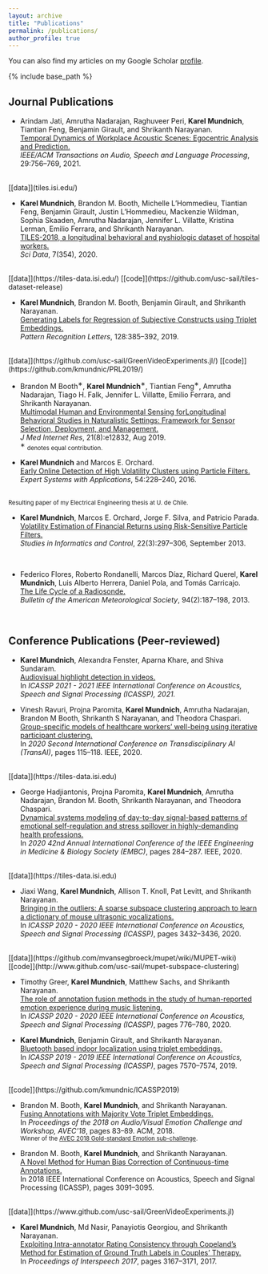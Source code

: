 ```yaml
---
layout: archive
title: "Publications"
permalink: /publications/
author_profile: true
---
```


You can also find my articles on my Google Scholar [profile](https://scholar.google.com/citations?user=eCR5px8AAAAJ&hl=en).
<!-- {% if author.googlescholar %} -->
<!-- You can also find my articles on <u><a href="{{author.googlescholar}}">my Google Scholar profile</a>.</u> -->
<!-- {% endif %} -->

{% include base_path %}

## Journal Publications

 * Arindam Jati, Amrutha Nadarajan, Raghuveer Peri, <b>Karel Mundnich</b>, Tiantian Feng, Benjamin Girault, and Shrikanth Narayanan.
<br>[Temporal Dynamics of Workplace Acoustic Scenes: Egocentric Analysis and Prediction.](http://sail.usc.edu/publications/files/Jati-TASLP2021.pdf)
<br><em>IEEE/ACM Transactions on Audio, Speech and Language Processing</em>, 29:756–769, 2021.
<br>
[[data]](tiles.isi.edu/)

 * <b>Karel Mundnich</b>, Brandon M. Booth, Michelle L’Hommedieu, Tiantian Feng, Benjamin Girault, Justin L’Hommedieu, Mackenzie Wildman, Sophia Skaaden, Amrutha Nadarajan, Jennifer L. Villatte, Kristina Lerman, Emilio Ferrara, and Shrikanth Narayanan.
 <br>[TILES-2018, a longitudinal behavioral and pyshiologic dataset of hospital workers.](https://doi.org/10.1038/s41597-020-00655-3)
 <br><em>Sci Data</em>, 7(354), 2020.
 <br>
 [[data]](https://tiles-data.isi.edu/)
 [[code]](https://github.com/usc-sail/tiles-dataset-release)

 * <b>Karel Mundnich</b>, Brandon M. Booth, Benjamin Girault, and Shrikanth Narayanan.
 <br>[Generating Labels for Regression of Subjective Constructs using Triplet Embeddings.](https://sail.usc.edu/publications/files/1-s2.0-S0167865519302752-main%20(1).pdf)
 <br><em>Pattern Recognition Letters</em>, 128:385–392, 2019.
 <br>
 [[data]](https://github.com/usc-sail/GreenVideoExperiments.jl/)
 [[code]](https://github.com/kmundnic/PRL2019/)

 * Brandon M Booth<sup>∗</sup>, <b>Karel Mundnich</b><sup>∗</sup>, Tiantian Feng<sup>∗</sup>, Amrutha Nadarajan, Tiago H. Falk, Jennifer L. Villatte, Emilio Ferrara, and Shrikanth Narayanan.
 <br>[Multimodal Human and Environmental Sensing forLongitudinal Behavioral Studies in Naturalistic Settings: Framework for Sensor Selection, Deployment, and Management.](https://www.jmir.org/2019/8/e12832/)
 <br><em>J Med Internet Res</em>, 21(8):e12832, Aug 2019.
 <br><sup>∗</sup> <small>denotes equal contribution.</small>

 * <b>Karel Mundnich</b> and Marcos E. Orchard.
  <br>[Early Online Detection of High Volatility Clusters using Particle Filters.](http://repositorio.uchile.cl/bitstream/handle/2250/140316/Early-online-detection-of-high-volatility.pdf)
 <br><em>Expert Systems with Applications</em>, 54:228–240, 2016.
 <!-- <br><small>Resulting paper of my Electrical Engineering thesis at U. de Chile.</small> -->
 <br><small>Resulting paper of my Electrical Engineering thesis at U. de Chile.</small>
 <br>

 * <b>Karel Mundnich</b>, Marcos E. Orchard, Jorge F. Silva, and Patricio Parada.
 <br>[Volatility Estimation of Financial Returns using Risk-Sensitive Particle Filters.](https://sic.ici.ro/wp-content/uploads/2013/09/SIC_2013-3-Art6.pdf)
 <br><em>Studies in Informatics and Control</em>, 22(3):297–306, September 2013.
 <br>

 * Federico Flores, Roberto Rondanelli, Marcos Díaz, Richard Querel, <b>Karel Mundnich</b>, Luis Alberto Herrera, Daniel Pola, and Tomás Carricajo.
 <br>[The Life Cycle of a Radiosonde.](https://journals.ametsoc.org/view/journals/bams/94/2/bams-d-11-00163.1.xml?tab_body=pdf)
 <br><em>Bulletin of the American Meteorological Society</em>, 94(2):187–198, 2013.
 <br>

## Conference Publications (Peer-reviewed)

 * <b>Karel Mundnich</b>, Alexandra Fenster, Aparna Khare, and Shiva Sundaram.
 <br>[Audiovisual highlight detection in videos.](https://arxiv.org/pdf/2102.05811.pdf)
 <br>In <em>ICASSP 2021 - 2021 IEEE International Conference on Acoustics, Speech and Signal Processing (ICASSP), 2021.</em>

 * Vinesh Ravuri, Projna Paromita, <b>Karel Mundnich</b>, Amrutha Nadarajan, Brandon M Booth, Shrikanth S Narayanan, and Theodora Chaspari.
 <br>[Group-specific models of healthcare workers’ well-being using iterative participant clustering.](https://sail.usc.edu/publications/files/ravuri_transai20.pdf)
 <br>In <em>2020 Second International Conference on Transdisciplinary AI (TransAI)</em>, pages 115–118. IEEE, 2020.
 <br>
 [[data]](https://tiles-data.isi.edu)

 * George Hadjiantonis, Projna Paromita, <b>Karel Mundnich</b>, Amrutha Nadarajan, Brandon M. Booth, Shrikanth Narayanan, and Theodora Chaspari.
 <br>[Dynamical systems modeling of day-to-day signal-based patterns of emotional self-regulation and stress spillover in highly-demanding health professions.](https://sail.usc.edu/publications/files/DSMEmotionalSelfRegulationHospitalWorkers_EMBC2020.pdf)
 <br>In <em>2020 42nd Annual International Conference of the IEEE Engineering in Medicine & Biology Society (EMBC)</em>, pages 284–287. IEEE, 2020.
 <br>
 [[data]](https://tiles-data.isi.edu)

 * Jiaxi Wang, <b>Karel Mundnich</b>, Allison T. Knoll, Pat Levitt, and Shrikanth Narayanan.
 <br>[Bringing in the outliers: A sparse subspace clustering approach to learn a dictionary of mouse ultrasonic vocalizations.](https://sail.usc.edu/publications/files/ICASSP2020____MUPET.pdf)
 <br>In <em>ICASSP 2020 - 2020 IEEE International Conference on Acoustics, Speech and Signal Processing (ICASSP)</em>, pages 3432–3436, 2020.
 <br>
 [[data]](https://github.com/mvansegbroeck/mupet/wiki/MUPET-wiki)
 [[code]](http://www.github.com/usc-sail/mupet-subspace-clustering)

 * Timothy Greer, <b>Karel Mundnich</b>, Matthew Sachs, and Shrikanth Narayanan.
 <br>[The role of annotation fusion methods in the study of human-reported emotion experience during music listening.](https://sail.usc.edu/publications/files/ICASSP_2020_Music_Annotation_Fusion.pdf)
 <br>In <em>ICASSP 2020 - 2020 IEEE International Conference on Acoustics, Speech and Signal Processing (ICASSP)</em>, pages 776–780, 2020.

 * <b>Karel Mundnich</b>, Benjamin Girault, and Shrikanth Narayanan.
 <br>[Bluetooth based indoor localization using triplet embeddings.](https://sail.usc.edu/publications/files/Mundnich-ICASSP2019.pdf)
 <br>In <em>ICASSP 2019 - 2019 IEEE International Conference on Acoustics, Speech and Signal Processing (ICASSP)</em>, pages 7570–7574, 2019.
 <br>
 [[code]](https://github.com/kmundnic/ICASSP2019)

 * Brandon M. Booth, <b>Karel Mundnich</b>, and Shrikanth Narayanan.
 <br>[Fusing Annotations with Majority Vote Triplet Embeddings.](https://sail.usc.edu/publications/files/p83-booth.pdf)
 <br>In <em>Proceedings of the 2018 on Audio/Visual Emotion Challenge and Workshop, AVEC’18</em>, pages 83–89. ACM, 2018.
 <br><small>Winner of the [AVEC 2018 Gold-standard Emotion sub-challenge](https://sites.google.com/view/avec2018/home).</small>

 * Brandon M. Booth, <b>Karel Mundnich</b>, and Shrikanth Narayanan.
 <br>[A Novel Method for Human Bias Correction of Continuous-time Annotations.](https://sail.usc.edu/publications/files/08461645.pdf)
 <br>In 2018 IEEE International Conference on Acoustics, Speech and Signal Processing (ICASSP), pages 3091–3095.
 <br>
 [[data]](https://www.github.com/usc-sail/GreenVideoExperiments.jl)

 * <b>Karel Mundnich</b>, Md Nasir, Panayiotis Georgiou, and Shrikanth Narayanan.
 <br>[Exploiting Intra-annotator Rating Consistency through Copeland’s Method for Estimation of Ground Truth Labels in Couples’ Therapy.](https://sail.usc.edu/publications/files/mundnichinterspeech2017.pdf)
 <br>In <em>Proceedings of Interspeech 2017</em>, pages 3167–3171, 2017.
 <br>
